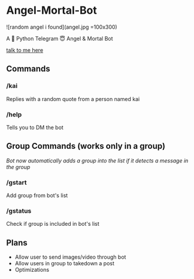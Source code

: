 # Angel-Mortal-Bot

![random angel i found](angel.jpg =100x300)

A 🐍 Python Telegram 😇 Angel &amp;  Mortal Bot

[talk to me here](https://t.me/not_kai_bot)

## Commands

### /kai

Replies with a random quote from a person named kai

### /help

Tells you to DM the bot


## Group Commands (works only in a group)
*Bot now automatically adds a group into the list if it detects a message in the group*

### /gstart

Add group from bot's list

### /gstatus

Check if group is included in bot's list


## Plans
* Allow user to send images/video through bot
* Allow users in group to takedown a post
* Optimizations
